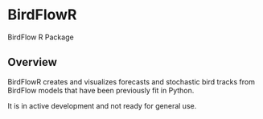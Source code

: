 # BirdFlowR

BirdFlow R Package

## Overview

BirdFlowR creates and visualizes forecasts and stochastic bird tracks from BirdFlow models that have been previously fit in Python.

It is in active development and not ready for general use. 

